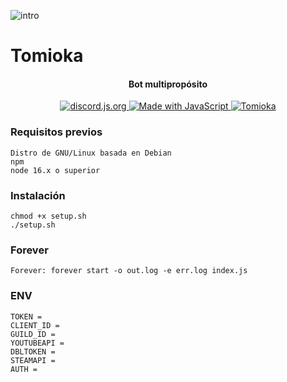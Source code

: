 ![intro](https://cdn.discordapp.com/attachments/671170382010515466/775459377347035166/tomiokapng.png)
# Tomioka
<h4 align="center">Bot multipropósito</h4>
<p align="center">
  <a href="https://discord.js.org">
      <img src="https://img.shields.io/badge/discord-js-blue.svg" alt="discord.js.org">
  </a>
   <a href="https://nodejs.org">
    <img src="https://forthebadge.com/images/badges/made-with-javascript.svg" alt="Made with JavaScript">
  </a>
  <a href="https://top.gg/bot/531408067993141248">
    <img src="https://top.gg/api/widget/status/531408067993141248.svg" alt="Tomioka" />
</a>
</p>

### Requisitos previos

```
Distro de GNU/Linux basada en Debian
npm
node 16.x o superior
```

### Instalación
```
chmod +x setup.sh
./setup.sh
```
### Forever

```
Forever: forever start -o out.log -e err.log index.js
```

### ENV

```
TOKEN =
CLIENT_ID =
GUILD_ID =
YOUTUBEAPI =
DBLTOKEN =
STEAMAPI =
AUTH =
```
